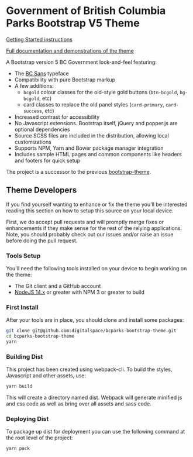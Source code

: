 # Government of British Columbia Parks Bootstrap V5 Theme

[Getting Started instructions](https://bcgov.github.io/bootstrap-theme/docs/getting-started/introduction/)

[Full documentation and demonstrations of the theme](https://digitalspace.github.io/bcparks-bootstrap-theme/)

A Bootstrap version 5 BC Government look-and-feel featuring:
- The [BC Sans](https://www2.gov.bc.ca/gov/content/governments/services-for-government/policies-procedures/bc-visual-identity/bc-sans)
  typeface
- Compatibility with pure Bootstrap markup
- A few additions:
  - `bcgold` colour classes for the old-style gold buttons (`btn-bcgold`, `bg-bcgold`, etc)
  - card classes to replace the old panel styles (`card-primary`, `card-success`, etc)
- Increased contrast for accessibility
- No Javascript extensions. Bootstrap itself, jQuery and popper.js are optional dependencies
- Source SCSS files are included in the distribution, allowing local customizations
- Supports NPM, Yarn and Bower package manager integration
- Includes sample HTML pages and common components like headers and footers for quick setup

The project is a successor to the previous
[bootstrap-theme](https://github.com/bcgov/bootstrap-theme).

## Theme Developers

If you find yourself wanting to enhance or fix the theme you'll be interested reading this
section on how to setup this source on your local device.

First, we do accept pull requests and will promptly merge fixes or enhancements if they
make sense for the rest of the relying applications.  Note, you should probably check out
our issues and/or raise an issue before doing the pull request.

### Tools Setup

You'll need the following tools installed on your device to begin working on the theme:

- The Git client and a GitHub account
- [NodeJS 14.x](https://nodejs.org/en/) or greater with NPM 3 or greater to build

### First Install

After your tools are in place, you should clone and install some packages:

```bash
git clone git@github.com:digitalspace/bcparks-bootstrap-theme.git
cd bcparks-bootstrap-theme
yarn
```

### Building Dist

This project has been created using webpack-cli. To build the styles, Javascript and other assets, use:

```bash
yarn build
```

This will create a directory named dist. Webpack will generate minified js and css code as well as bring over all assets and sass code.

### Deploying Dist

To package up dist for deployment you can use the following command at the root level of the project:

```bash
yarn pack
``` 